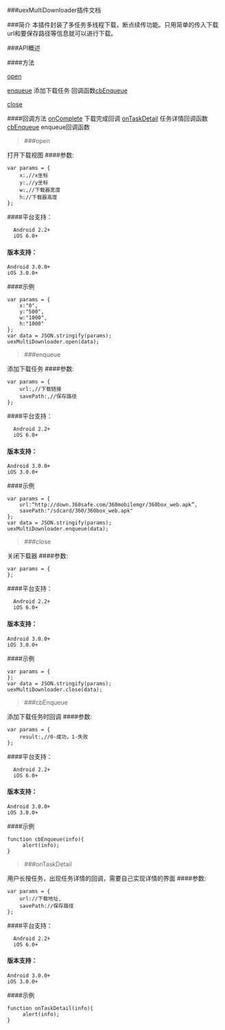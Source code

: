 ###uexMultiDownloader插件文档

###简介
本插件封装了多任务多线程下载，断点续传功能。只用简单的传入下载url和要保存路径等信息就可以进行下载。


###API概述

####方法

[open](#open)

[enqueue](#enqueue)
添加下载任务 回调函数[cbEnqueue](#cbenqueue)

[close](#close)

####回调方法
[onComplete](#oncomplete)
下载完成回调
[onTaskDetail](#ontaskdetail)
任务详情回调函数
[cbEnqueue](#cbenqueue)
enqueue回调函数

>###open

打开下载视图
####参数:
```
var params = {
    x:,//x坐标
    y:,//y坐标
    w:,//下载器宽度
    h://下载器高度
};
```


####平台支持：
```
  Android 2.2+
  iOS 6.0+
```
#### 版本支持：
```
Android 3.0.0+
iOS 3.0.0+
```

####示例
```
var params = {
    x:"0",
    y:"500",
    w:"1000",
    h:"1000"
};
var data = JSON.stringify(params);
uexMultiDownloader.open(data);
```

>###enqueue

添加下载任务
####参数:
```
var params = {
    url:,//下载链接
    savePath:,//保存路径
};
```
####平台支持：
```
  Android 2.2+
  iOS 6.0+
```
#### 版本支持：
```
Android 3.0.0+
iOS 3.0.0+
```

####示例
```
var params = {
    url:“http://down.360safe.com/360mobilemgr/360box_web.apk”,
    savePath:"/sdcard/360/360box_web.apk"
};
var data = JSON.stringify(params);
uexMultiDownloader.enqueue(data);
```

>###close

关闭下载器
####参数:
```
var params = {
};
```
####平台支持：
```
  Android 2.2+
  iOS 6.0+
```
#### 版本支持：
```
Android 3.0.0+
iOS 3.0.0+
```

####示例
```
var params = {
};
var data = JSON.stringify(params);
uexMultiDownloader.close(data);
```


>###cbEnqueue

添加下载任务时回调
####参数:
```
var params = {
	result:,//0-成功，1-失败
};
```
####平台支持：
```
  Android 2.2+
  iOS 6.0+
```
#### 版本支持：
```
Android 3.0.0+
iOS 3.0.0+
```

####示例
```
function cbEnqueue(info){
     alert(info);
}
```

>###onTaskDetail

用户长按任务，出现任务详情的回调，需要自己实现详情的界面
####参数:
```
var params = {
    url://下载地址,
    savePath://保存路径
};
```
####平台支持：
```
  Android 2.2+
  iOS 6.0+
```
#### 版本支持：
```
Android 3.0.0+
iOS 3.0.0+
```

####示例
```
function onTaskDetail(info){
     alert(info);
}
```

